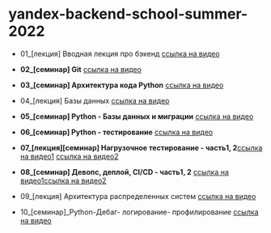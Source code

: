 # yandex-backend-school-summer-2022

- 01_[лекция] Вводная лекция про бэкенд [ссылка на видео](https://www.youtube.com/watch?v=-ihmqF50Gps)

- **02_[семинар] Git** [ссылка на видео](https://www.youtube.com/watch?v=7FaOi-noRMI)

- **03_[семинар] Архитектура кода Python** [ссылка на видео](https://www.youtube.com/watch?v=Qw-Wj6NZelQ)

- 04_[лекция] Базы данных [ссылка на видео](https://www.youtube.com/watch?v=p2ZA1TIixgM)

- **05_[семинар] Python - Базы данных и миграции** [ссылка на видео](https://www.youtube.com/watch?app=desktop&v=pdz1zI78ato&feature=youtu.be)

- **06_[семинар] Python - тестирование** [ссылка на видео](https://www.youtube.com/watch?v=957lkNw-ThE)

- **07_[лекция][семинар] Нагрузочное тестирование - часть1, 2**[ссылка на видео1](https://www.youtube.com/watch?v=rkDaMowYrUM) [ссылка на видео2](https://www.youtube.com/watch?v=rkDaMowYrUM)

- **08_[семинар] Девопс, деплой, CI/CD - часть1, 2** [ссылка на видео1](https://www.youtube.com/watch?v=5llOsvi7xeM)[ссылка на видео2](https://www.youtube.com/watch?v=5cbvqmDAOZA)

- 09_[лекция] Архитектура распределенных систем [ссылка на видео](https://www.youtube.com/watch?v=VoDGD_-d-Sg)

- 10_[семинар]_Python-Дебаг- логирование- профилирование [ссылка на видео](https://www.youtube.com/watch?v=0MEMOQVJZ00)